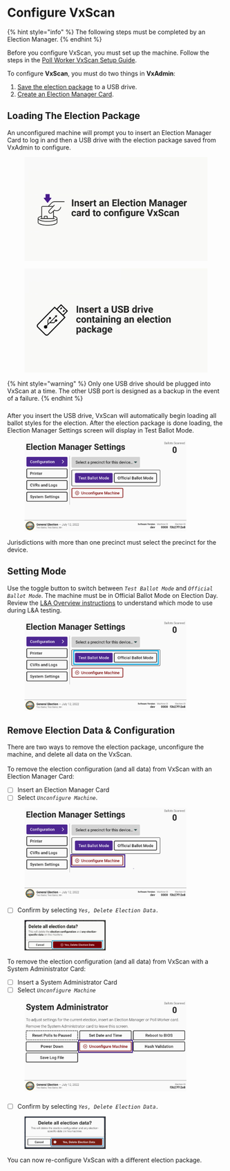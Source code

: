 # Configure VxScan

{% hint style="info" %}
The following steps must be completed by an Election Manager.
{% endhint %}

Before you configure VxScan, you must set up the machine. Follow the steps in the [Poll Worker VxScan Setup Guide](../election-day-guides/vxscan-setup.md).

To configure **VxScan**, you must do two things in **VxAdmin**:

1. [Save the election package](../user-manual/vxadmin-system-setup/save-election-package.md) to a USB drive.
2. [Create an Election Manager Card](../user-manual/vxadmin-system-setup/programming-cards.md).

## Loading The Election Package

An unconfigured machine will prompt you to insert an Election Manager Card to log in and then a USB drive with the election package saved from VxAdmin to configure.&#x20;

<div>

<figure><img src="../user-manual/.gitbook/assets/image (153).png" alt=""><figcaption></figcaption></figure>

 

<figure><img src="../user-manual/.gitbook/assets/image (154).png" alt=""><figcaption></figcaption></figure>

</div>

{% hint style="warning" %}
Only one USB drive should be plugged into VxScan at a time. The other USB port is designed as a backup in the event of a failure.
{% endhint %}

###

###

After you insert the USB drive, VxScan will automatically begin loading all ballot styles for the election. After the election package is done loading, the Election Manager Settings screen will display in Test Ballot Mode.

<figure><img src="../user-manual/.gitbook/assets/image (34).png" alt="" width="375"><figcaption></figcaption></figure>

Jurisdictions with more than one precinct must select the precinct for the device.&#x20;

## Setting Mode

Use the toggle button to switch between _`Test Ballot Mode`_ and _`Official Ballot Mode`_. The machine must be in Official Ballot Mode on Election Day.  Review the [L\&A Overview instructions](../logic-and-accuracy-pre-election-testing/l-and-a-overview.md) to understand which mode to use during L\&A testing.

<figure><img src="../user-manual/.gitbook/assets/image (35).png" alt="" width="375"><figcaption></figcaption></figure>

## Remove Election Data & Configuration

There are two ways to remove the election package, unconfigure the machine, and delete all data on the VxScan. \
\
To remove the election configuration (and all data) from VxScan with an Election Manager Card:

* [ ] Insert an Election Manager Card
* [ ] Select _`Unconfigure Machine`_.

<figure><img src="../user-manual/.gitbook/assets/image (36).png" alt="" width="375"><figcaption></figcaption></figure>

* [ ] Confirm by selecting _`Yes, Delete Election Data.`_

<figure><img src="../user-manual/.gitbook/assets/image (158).png" alt="" width="188"><figcaption></figcaption></figure>

To remove the election configuration (and all data) from VxScan with a System Administrator Card:

* [ ] Insert a System Administrator Card
* [ ] Select _`Unconfigure Machine`_

<figure><img src="../user-manual/.gitbook/assets/image (24).png" alt="" width="375"><figcaption></figcaption></figure>

###

* [ ] Confirm by selecting _`Yes, Delete Election Data.`_

<figure><img src="../user-manual/.gitbook/assets/image (824).png" alt="" width="188"><figcaption></figcaption></figure>

You can now re-configure VxScan with a different election package.
